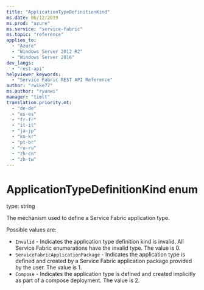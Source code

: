 ```yaml
---
title: "ApplicationTypeDefinitionKind"
ms.date: 06/12/2019
ms.prod: "azure"
ms.service: "service-fabric"
ms.topic: "reference"
applies_to: 
  - "Azure"
  - "Windows Server 2012 R2"
  - "Windows Server 2016"
dev_langs: 
  - "rest-api"
helpviewer_keywords: 
  - "Service Fabric REST API Reference"
author: "rwike77"
ms.author: "ryanwi"
manager: "timlt"
translation.priority.mt: 
  - "de-de"
  - "es-es"
  - "fr-fr"
  - "it-it"
  - "ja-jp"
  - "ko-kr"
  - "pt-br"
  - "ru-ru"
  - "zh-cn"
  - "zh-tw"
---
```

# ApplicationTypeDefinitionKind enum

type: string

The mechanism used to define a Service Fabric application type.


Possible values are: 

  - `Invalid` - Indicates the application type definition kind is invalid. All Service Fabric enumerations have the invalid type. The value is 0.
  - `ServiceFabricApplicationPackage` - Indicates the application type is defined and created by a Service Fabric application package provided by the user. The value is 1.
  - `Compose` - Indicates the application type is defined and created implicitly as part of a compose deployment. The value is 2.

